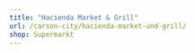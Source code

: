 ```yaml
---
title: "Hacienda Market & Grill"
url: /carson-city/hacienda-market-und-grill/
shop: Supermarkt
---
```

